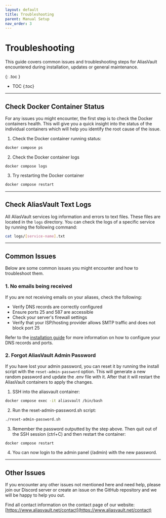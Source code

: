 ```yaml
---
layout: default
title: Troubleshooting
parent: Manual Setup
nav_order: 3
---
```


# Troubleshooting

This guide covers common issues and troubleshooting steps for AliasVault encountered during installation, updates or general maintenance.

{: .toc }
* TOC
{:toc}

---

## Check Docker Container Status
For any issues you might encounter, the first step is to check the Docker containers health. This will give you a quick insight into the status of the individual containers which will help you identify the root cause of the issue.

1. Check the Docker container running status:
```bash
docker compose ps
```

2. Check the Docker container logs
```
docker compose logs
```

3. Try restarting the Docker container
```bash
docker compose restart
```

---

## Check AliasVault Text Logs
All AliasVault services log information and errors to text files. These files are located in the `logs` directory. You can check the logs of a specific service by running the following command:

```bash
cat logs/[service-name].txt
```

---

## Common Issues
Below are some common issues you might encounter and how to troubleshoot them.

### 1. No emails being received
If you are not receiving emails on your aliases, check the following:
- Verify DNS records are correctly configured
- Ensure ports 25 and 587 are accessible
- Check your server's firewall settings
- Verify that your ISP/hosting provider allows SMTP traffic and does not block port 25

Refer to the [installation guide](./#3-email-server-setup) for more information on how to configure your DNS records and ports.


### 2. Forgot AliasVault Admin Password
If you have lost your admin password, you can reset it by running the install script with the `reset-admin-password` option. This will generate a new random password and update the .env file with it. After that it will restart the AliasVault containers to apply the changes.

1. SSH into the aliasvault container:
```bash
docker compose exec -it aliasvault /bin/bash
```
2. Run the reset-admin-password.sh script:
```bash
./reset-admin-password.sh
```
3. Remember the password outputted by the step above. Then quit out of the SSH session (ctrl+C) and then restart the container:
```bash
docker compose restart
```
4. You can now login to the admin panel (/admin) with the new password.

---

## Other Issues
If you encounter any other issues not mentioned here and need help, please join our Discord server or create an issue on the GitHub repository and we will be happy to help you out.

Find all contact information on the contact page of our website: [https://www.aliasvault.net/contact](https://www.aliasvault.net/contact)